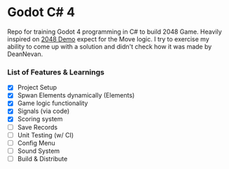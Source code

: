 # Godot C# 4

Repo for training Godot 4 programming in C# to build 2048 Game.
Heavily inspired on [2048 Demo](https://github.com/DeanNevan/Godot4-Beta7-Test1-2048) expect for the Move logic. I try to exercise my ability to come up with a solution and didn't check how it was made by DeanNevan.

### List of Features & Learnings

- [x] Project Setup
- [x] Spwan Elements dynamically (Elements)
- [x] Game logic functionality
- [x] Signals (via code)
- [x] Scoring system
- [ ] Save Records
- [ ]  Unit Testing (w/ CI)
- [ ] Config Menu
- [ ] Sound System
- [ ] Build & Distribute